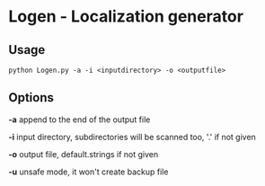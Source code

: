 # Logen - Localization generator

## Usage

    python Logen.py -a -i <inputdirectory> -o <outputfile>
  
## Options
**-a** append to the end of the output file

**-i** input directory, subdirectories will be scanned too, '.' if not given

**-o** output file, default.strings if not given

**-u** unsafe mode, it won't create backup file 
